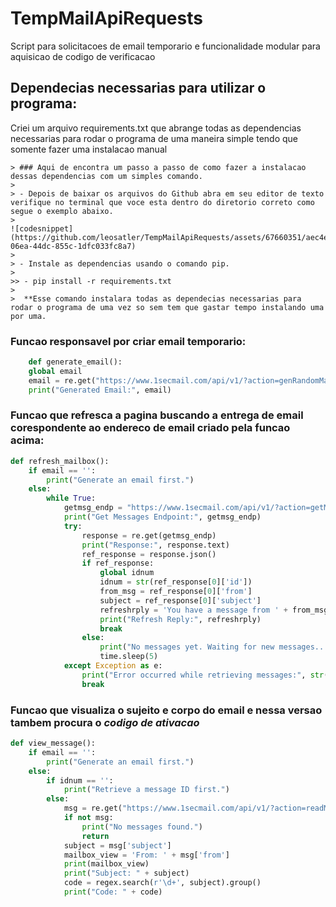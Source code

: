 # TempMailApiRequests

<p>Script para solicitacoes de email temporario e funcionalidade modular para aquisicao de codigo de verificacao<p>
    
## Dependecias necessarias para utilizar o programa:

<p>Criei um arquivo requirements.txt que abrange todas as dependencias necessarias para rodar o programa de uma maneira simple tendo que somente fazer uma instalacao manual</p>

    > ### Aqui de encontra um passo a passo de como fazer a instalacao dessas dependencias com um simples comando.
    >
    > - Depois de baixar os arquivos do Github abra em seu editor de texto verifique no terminal que voce esta dentro do diretorio correto como segue o exemplo abaixo.
    >
    ![codesnippet](https://github.com/leosatler/TempMailApiRequests/assets/67660351/aec4e8d9-06ea-44dc-855c-1dfc033fc8a7)
    >
    > - Instale as dependencias usando o comando pip.
    >
    >> - pip install -r requirements.txt
    >
    >  **Esse comando instalara todas as dependecias necessarias para rodar o programa de uma vez so sem tem que gastar tempo instalando uma por uma.
    
### Funcao responsavel por criar email temporario:
```python
    def generate_email():
    global email
    email = re.get("https://www.1secmail.com/api/v1/?action=genRandomMailbox&count=1").json()[0]
    print("Generated Email:", email)
```
### Funcao que refresca a pagina buscando a entrega de email corespondente ao endereco de email criado pela funcao acima:
```python
def refresh_mailbox():
    if email == '':
        print("Generate an email first.")
    else:
        while True:
            getmsg_endp = "https://www.1secmail.com/api/v1/?action=getMessages&login=" + email[:email.find("@")] + "&domain=" + email[email.find("@") + 1:]
            print("Get Messages Endpoint:", getmsg_endp)
            try:
                response = re.get(getmsg_endp)
                print("Response:", response.text)
                ref_response = response.json()
                if ref_response:
                    global idnum
                    idnum = str(ref_response[0]['id'])
                    from_msg = ref_response[0]['from']
                    subject = ref_response[0]['subject']
                    refreshrply = 'You have a message from ' + from_msg + '\n\nSubject: ' + subject
                    print("Refresh Reply:", refreshrply)
                    break
                else:
                    print("No messages yet. Waiting for new messages...")
                    time.sleep(5) 
            except Exception as e:
                print("Error occurred while retrieving messages:", str(e))
                break
```
### Funcao que visualiza o sujeito e corpo do email e nessa versao tambem procura o *codigo de ativacao*
```python
def view_message():
    if email == '':
        print("Generate an email first.")
    else:
        if idnum == '':
            print("Retrieve a message ID first.")
        else:
            msg = re.get("https://www.1secmail.com/api/v1/?action=readMessage&login=" + email[:email.find("@")] + "&domain=" + email[email.find("@") + 1:] + "&id=" + idnum).json()
            if not msg:
                print("No messages found.")
                return
            subject = msg['subject']
            mailbox_view = 'From: ' + msg['from']
            print(mailbox_view)
            print("Subject: " + subject)
            code = regex.search(r'\d+', subject).group()
            print("Code: " + code)
```
